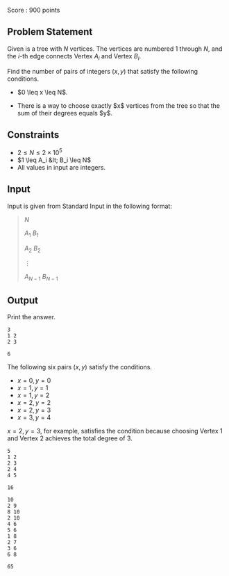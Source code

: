 Score : $900$ points

## Problem Statement

Given is a tree with $N$ vertices.
The vertices are numbered $1$ through $N$, and the $i$-th edge connects Vertex $A_i$ and Vertex $B_i$.

Find the number of pairs of integers $(x,y)$ that satisfy the following conditions.

- <p>$0 \leq x \leq N$.</p>
- <p>There is a way to choose exactly $x$ vertices from the tree so that the sum of their degrees equals $y$.</p>

## Constraints

- $2 \leq N \leq 2 \times 10^5$
- $1 \leq A_i &lt; B_i \leq N$
- All values in input are integers.

## Input

Input is given from Standard Input in the following format:

> $N$
> 
> $A_1$ $B_1$
> 
> $A_2$ $B_2$
> 
> $\vdots$
> 
> $A_{N-1}$ $B_{N-1}$

## Output

Print the answer.

```input1
3
1 2
2 3
```

```output1
6
```

The following six pairs $(x,y)$ satisfy the conditions.

- $x=0,y=0$
- $x=1,y=1$
- $x=1,y=2$
- $x=2,y=2$
- $x=2,y=3$
- $x=3,y=4$

$x=2,y=3$, for example, satisfies the condition because choosing Vertex $1$ and Vertex $2$ achieves the total degree of $3$.

```input2
5
1 2
2 3
2 4
4 5
```

```output2
16
```

```input3
10
2 9
8 10
2 10
4 6
5 6
1 8
2 7
3 6
6 8
```

```output3
65
```